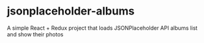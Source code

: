 # jsonplaceholder-albums
A simple React + Redux project that loads JSONPlaceholder API albums list and show their photos
